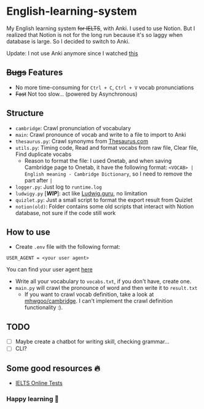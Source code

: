 # English-learning-system
My English learning system ~~for IELTS~~, with Anki. I used to use Notion. 
But I realized that Notion is not for the long run because it's so laggy when 
database is large. So I decided to switch to Anki.

Update: I not use Anki anymore since I watched [this](https://www.youtube.com/watch?v=--Hu2w0s72Y)

## ~~Bugs~~ Features
- No more time-consuming for `Ctrl + C`, `Ctrl + V` vocab pronunciations
- ~~Fast~~ Not too slow... (powered by Asynchronous)

## Structure
- `cambridge`: Crawl pronunciation of vocabulary
- `main`: Crawl pronounce of vocab and write to a file to import to Anki
- `thesaurus.py`: Crawl synonyms from [Thesaurus.com](https://www.thesaurus.com/)
- `utils.py`: Timing code, Read and format vocabs from raw file, Clear file, Find duplicate vocabs
    - Reason to format the file: I used Onetab, and when saving Cambridge page to Onetab, it have the following format: `<VOCAB> | English meaning - Cambridge Dictionary`, so I need to remove the part after `|`
- `logger.py`: Just log to `runtime.log`
- `ludwigy.py` [***WIP***]: act like [Ludwig.guru](https://app.ludwig.guru/), no limitation
- `quizlet.py`: Just a small script to format the export result from Quizlet
- `notion(old)`: Folder contains some old scripts that interact with Notion database, not sure if the code still work

## How to use
- Create `.env` file with the following format:
```
USER_AGENT = <your user agent>
```
You can find your user agent [here](https://www.google.com/search?q=find+user+agent)
- Write all your vocabulary to `vocabs.txt`, if you don't have, create one.
- `main.py` will crawl the pronounce of word and then write it to `result.txt`
    - If you want to crawl vocab definition, take a look at [mhwgoo/cambridge](https://github.com/mhwgoo/cambridge). I can't implement the crawl definition functionality :).

## TODO
- [ ] Maybe create a chatbot for writing skill, checking grammar...
- [ ] CLI?

## Some good resources 🔥
- [IELTS Online Tests](https://ieltsonlinetests.com/ielts-exam-library#academic-test)

### Happy learning 🐧
